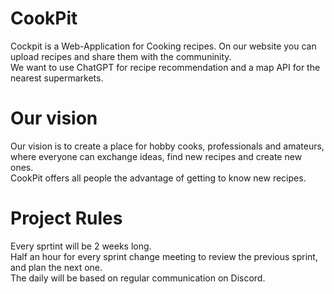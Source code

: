 # CookPit 

Cockpit is a Web-Application for Cooking recipes. On our website you can upload recipes and share them with the communinity. <br>
We want to use ChatGPT for recipe recommendation and a map API for the nearest supermarkets.

# Our vision

Our vision is to create a place for hobby cooks, professionals and amateurs, where everyone can exchange ideas, find new recipes and create new ones. <br>
CookPit offers all people the advantage of getting to know new recipes.

# Project Rules

Every sprtint will be 2 weeks long. <br>
Half an hour for every sprint change meeting to review the previous sprint, and plan the next one. <br>
The daily will be based on regular communication on Discord. <br>
